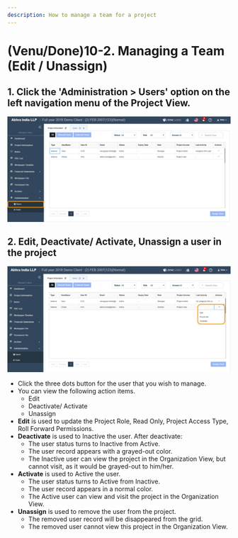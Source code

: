 ```yaml
---
description: How to manage a team for a project
---
```


# \(Venu/Done\)10-2. Managing a Team \(Edit / Unassign\)

## 1. **Click the 'Administration &gt; Users' option on the left navigation menu of the Project View.**

![](../../../.gitbook/assets/admin-users.png)

## 2. Edit, Deactivate/ Activate, Unassign a user in the project 

![](../../../.gitbook/assets/user-context-menu-options.png)

* Click the three dots button for the user that you wish to manage.
* You can view the following action items.
  * Edit
  * Deactivate/ Activate
  * Unassign
* **Edit** is used to update the Project Role, Read Only, Project Access Type, Roll Forward Permissions.
* **Deactivate** is used to Inactive the user. After deactivate:
  * The user status turns to Inactive from Active.
  * The user record appears with a grayed-out color.
  * The Inactive user can view the project in the Organization View, but cannot visit, as it would be grayed-out to him/her.
* **Activate** is used to Active the user.
  * The user status turns to Active from Inactive.
  * The user record appears in a normal color.
  * The Active user can view and visit the project in the Organization View.
* **Unassign** is used to remove the user from the project.
  * The removed user record will be disappeared from the grid.
  * The removed user cannot view this project in the Organization View.

